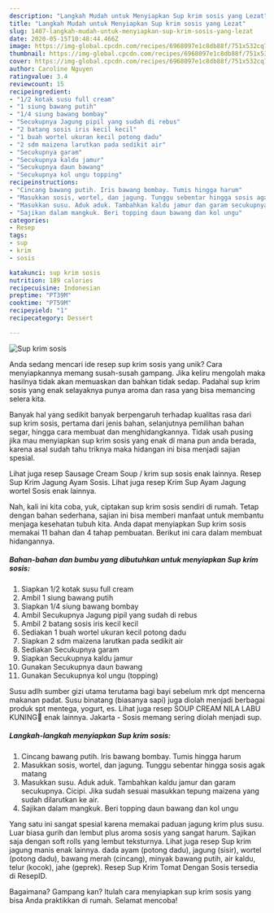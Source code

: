 ```yaml
---
description: "Langkah Mudah untuk Menyiapkan Sup krim sosis yang Lezat"
title: "Langkah Mudah untuk Menyiapkan Sup krim sosis yang Lezat"
slug: 1407-langkah-mudah-untuk-menyiapkan-sup-krim-sosis-yang-lezat
date: 2020-05-15T10:48:44.466Z
image: https://img-global.cpcdn.com/recipes/6968097e1c8db88f/751x532cq70/sup-krim-sosis-foto-resep-utama.jpg
thumbnail: https://img-global.cpcdn.com/recipes/6968097e1c8db88f/751x532cq70/sup-krim-sosis-foto-resep-utama.jpg
cover: https://img-global.cpcdn.com/recipes/6968097e1c8db88f/751x532cq70/sup-krim-sosis-foto-resep-utama.jpg
author: Caroline Nguyen
ratingvalue: 3.4
reviewcount: 15
recipeingredient:
- "1/2 kotak susu full cream"
- "1 siung bawang putih"
- "1/4 siung bawang bombay"
- "Secukupnya Jagung pipil yang sudah di rebus"
- "2 batang sosis iris kecil kecil"
- "1 buah wortel ukuran kecil potong dadu"
- "2 sdm maizena larutkan pada sedikit air"
- "Secukupnya garam"
- "Secukupnya kaldu jamur"
- "Secukupnya daun bawang"
- "Secukupnya kol ungu topping"
recipeinstructions:
- "Cincang bawang putih. Iris bawang bombay. Tumis hingga harum"
- "Masukkan sosis, wortel, dan jagung. Tunggu sebentar hingga sosis agak matang"
- "Masukkan susu. Aduk aduk. Tambahkan kaldu jamur dan garam secukupnya. Cicipi. Jika sudah sesuai masukkan tepung maizena yang sudah dilarutkan ke air."
- "Sajikan dalam mangkuk. Beri topping daun bawang dan kol ungu"
categories:
- Resep
tags:
- sup
- krim
- sosis

katakunci: sup krim sosis 
nutrition: 189 calories
recipecuisine: Indonesian
preptime: "PT39M"
cooktime: "PT59M"
recipeyield: "1"
recipecategory: Dessert

---
```



![Sup krim sosis](https://img-global.cpcdn.com/recipes/6968097e1c8db88f/751x532cq70/sup-krim-sosis-foto-resep-utama.jpg)

Anda sedang mencari ide resep sup krim sosis yang unik? Cara menyiapkannya memang susah-susah gampang. Jika keliru mengolah maka hasilnya tidak akan memuaskan dan bahkan tidak sedap. Padahal sup krim sosis yang enak selayaknya punya aroma dan rasa yang bisa memancing selera kita.

Banyak hal yang sedikit banyak berpengaruh terhadap kualitas rasa dari sup krim sosis, pertama dari jenis bahan, selanjutnya pemilihan bahan segar, hingga cara membuat dan menghidangkannya. Tidak usah pusing jika mau menyiapkan sup krim sosis yang enak di mana pun anda berada, karena asal sudah tahu triknya maka hidangan ini bisa menjadi sajian spesial.

Lihat juga resep Sausage Cream Soup / krim sup sosis enak lainnya. Resep Sup Krim Jagung Ayam Sosis. Lihat juga resep Krim Sup Ayam Jagung wortel Sosis enak lainnya.


Nah, kali ini kita coba, yuk, ciptakan sup krim sosis sendiri di rumah. Tetap dengan bahan sederhana, sajian ini bisa memberi manfaat untuk membantu menjaga kesehatan tubuh kita. Anda dapat menyiapkan Sup krim sosis memakai 11 bahan dan 4 tahap pembuatan. Berikut ini cara dalam membuat hidangannya.

<!--inarticleads1-->

##### Bahan-bahan dan bumbu yang dibutuhkan untuk menyiapkan Sup krim sosis:

1. Siapkan 1/2 kotak susu full cream
1. Ambil 1 siung bawang putih
1. Siapkan 1/4 siung bawang bombay
1. Ambil Secukupnya Jagung pipil yang sudah di rebus
1. Ambil 2 batang sosis iris kecil kecil
1. Sediakan 1 buah wortel ukuran kecil potong dadu
1. Siapkan 2 sdm maizena larutkan pada sedikit air
1. Sediakan Secukupnya garam
1. Siapkan Secukupnya kaldu jamur
1. Gunakan Secukupnya daun bawang
1. Gunakan Secukupnya kol ungu (topping)


Susu adlh sumber gizi utama terutama bagi bayi sebelum mrk dpt mencerna makanan padat. Susu binatang (biasanya sapi) juga diolah menjadi berbagai produk spt mentega, yogurt, es. Lihat juga resep SOUP CREAM NILA LABU KUNING💝 enak lainnya. Jakarta - Sosis memang sering diolah menjadi sup. 

<!--inarticleads2-->

##### Langkah-langkah menyiapkan Sup krim sosis:

1. Cincang bawang putih. Iris bawang bombay. Tumis hingga harum
1. Masukkan sosis, wortel, dan jagung. Tunggu sebentar hingga sosis agak matang
1. Masukkan susu. Aduk aduk. Tambahkan kaldu jamur dan garam secukupnya. Cicipi. Jika sudah sesuai masukkan tepung maizena yang sudah dilarutkan ke air.
1. Sajikan dalam mangkuk. Beri topping daun bawang dan kol ungu


Yang satu ini sangat spesial karena memakai paduan jagung krim plus susu. Luar biasa gurih dan lembut plus aroma sosis yang sangat harum. Sajikan saja dengan soft rolls yang lembut teksturnya. Lihat juga resep Sup krim jagung manis enak lainnya. dada ayam (potong dadu), jagung (sisir), wortel (potong dadu), bawang merah (cincang), minyak bawang putih, air kaldu, telur (kocok), jahe (geprek). Resep Sup Krim Tomat Dengan Sosis tersedia di ResepID. 

Bagaimana? Gampang kan? Itulah cara menyiapkan sup krim sosis yang bisa Anda praktikkan di rumah. Selamat mencoba!
